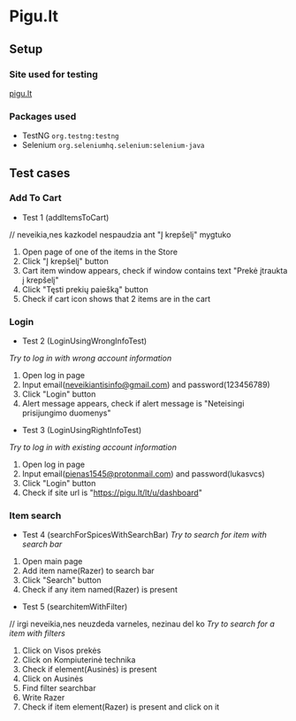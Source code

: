 # Pigu.lt
## Setup
### Site used for testing
[pigu.lt](https://pigu.lt/)
### Packages used
- TestNG `org.testng:testng`
- Selenium `org.seleniumhq.selenium:selenium-java`

## Test cases
### **Add To Cart**
- Test 1 (addItemsToCart)

// neveikia,nes kazkodel nespaudzia ant "Į krepšelį" mygtuko
1. Open page of one of the items in the Store
2. Click "Į krepšelį" button
3. Cart item window appears, check if window contains text "Prekė įtraukta į krepšelį"
6. Click "Tęsti prekių paiešką" button
7. Check if cart icon shows that 2 items are in the cart

### Login
- Test 2 (LoginUsingWrongInfoTest)

*Try to log in with wrong account information*
1. Open log in page
2. Input email(neveikiantisinfo@gmail.com) and password(123456789)
3. Click "Login" button
4. Alert message appears, check if alert message is "Neteisingi prisijungimo duomenys"

- Test 3 (LoginUsingRightInfoTest)

*Try to log in with existing account information*
1. Open log in page
2. Input email(pienas1545@protonmail.com) and password(lukasvcs)
3. Click "Login" button
4. Check if site url is "https://pigu.lt/lt/u/dashboard"


### Item search
- Test 4 (searchForSpicesWithSearchBar)
*Try to search for item with search bar*
1. Open main page
2. Add item name(Razer) to search bar
3. Click "Search" button
4. Check if any item named(Razer) is present

- Test 5 (searchitemWithFilter)

// irgi neveikia,nes neuzdeda varneles, nezinau del ko
*Try to search for a item with filters*
1. Click on Visos prekės
2. Click on Kompiuterinė technika
3. Check if element(Ausinės) is present
4. Click on Ausinės
5. Find filter searchbar
6. Write Razer
6. Check if item element(Razer) is present and click on it